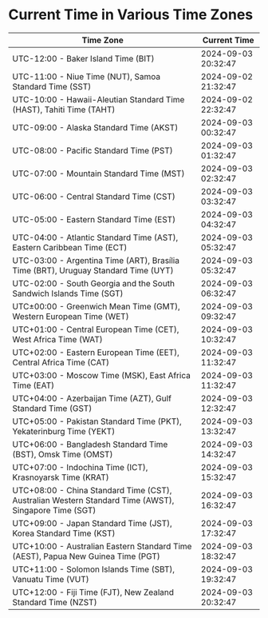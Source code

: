 # Current Time in Various Time Zones

| Time Zone | Current Time |
|-----------|--------------|
| UTC-12:00 - Baker Island Time (BIT) | 2024-09-03 20:32:47 |
| UTC-11:00 - Niue Time (NUT), Samoa Standard Time (SST) | 2024-09-02 21:32:47 |
| UTC-10:00 - Hawaii-Aleutian Standard Time (HAST), Tahiti Time (TAHT) | 2024-09-02 22:32:47 |
| UTC-09:00 - Alaska Standard Time (AKST) | 2024-09-03 00:32:47 |
| UTC-08:00 - Pacific Standard Time (PST) | 2024-09-03 01:32:47 |
| UTC-07:00 - Mountain Standard Time (MST) | 2024-09-03 02:32:47 |
| UTC-06:00 - Central Standard Time (CST) | 2024-09-03 03:32:47 |
| UTC-05:00 - Eastern Standard Time (EST) | 2024-09-03 04:32:47 |
| UTC-04:00 - Atlantic Standard Time (AST), Eastern Caribbean Time (ECT) | 2024-09-03 05:32:47 |
| UTC-03:00 - Argentina Time (ART), Brasília Time (BRT), Uruguay Standard Time (UYT) | 2024-09-03 05:32:47 |
| UTC-02:00 - South Georgia and the South Sandwich Islands Time (SGT) | 2024-09-03 06:32:47 |
| UTC±00:00 - Greenwich Mean Time (GMT), Western European Time (WET) | 2024-09-03 09:32:47 |
| UTC+01:00 - Central European Time (CET), West Africa Time (WAT) | 2024-09-03 10:32:47 |
| UTC+02:00 - Eastern European Time (EET), Central Africa Time (CAT) | 2024-09-03 11:32:47 |
| UTC+03:00 - Moscow Time (MSK), East Africa Time (EAT) | 2024-09-03 11:32:47 |
| UTC+04:00 - Azerbaijan Time (AZT), Gulf Standard Time (GST) | 2024-09-03 12:32:47 |
| UTC+05:00 - Pakistan Standard Time (PKT), Yekaterinburg Time (YEKT) | 2024-09-03 13:32:47 |
| UTC+06:00 - Bangladesh Standard Time (BST), Omsk Time (OMST) | 2024-09-03 14:32:47 |
| UTC+07:00 - Indochina Time (ICT), Krasnoyarsk Time (KRAT) | 2024-09-03 15:32:47 |
| UTC+08:00 - China Standard Time (CST), Australian Western Standard Time (AWST), Singapore Time (SGT) | 2024-09-03 16:32:47 |
| UTC+09:00 - Japan Standard Time (JST), Korea Standard Time (KST) | 2024-09-03 17:32:47 |
| UTC+10:00 - Australian Eastern Standard Time (AEST), Papua New Guinea Time (PGT) | 2024-09-03 18:32:47 |
| UTC+11:00 - Solomon Islands Time (SBT), Vanuatu Time (VUT) | 2024-09-03 19:32:47 |
| UTC+12:00 - Fiji Time (FJT), New Zealand Standard Time (NZST) | 2024-09-03 20:32:47 |
